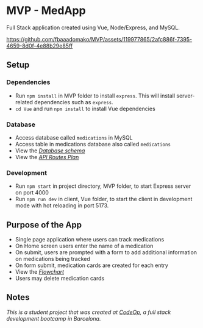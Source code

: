 # MVP - MedApp

Full Stack application created using Vue, Node/Express, and MySQL.

https://github.com/fbaaadomako/MVP/assets/119977865/2afc886f-7395-4659-8d0f-4e88b29e85ff


## Setup

### Dependencies

- Run `npm install` in MVP folder to install `express`. This will install server-related dependencies such as `express`.
- `cd Vue` and run `npm install` to‌ install Vue dependencies

### Database

- Access database called `medications` in MySQL
- Access table in medications database also called `medications`
- View the [_Database schema_](public/images/database_schema.png)
- View the [_API Routes Plan_](public/images/MedApp_routes.pdf)

### Development

- Run `npm start` in project directory, MVP folder, to start Express server on port 4000
- Run `npm run dev` in client, Vue folder, to start the client in development mode with hot reloading in port 5173.

## Purpose of the App

- Single page application where users can track medications
- On Home screen users enter the name of a medication
- On submit, users are prompted with a form to add additional information on medications being tracked
- On form submit, medication cards are created for each entry
- View the [_Flowchart_](public/images/flowchart.png)
- Users may delete medication cards

## Notes

_This is a student project that was created at [CodeOp](http://CodeOp.tech), a full stack development bootcamp in Barcelona._

